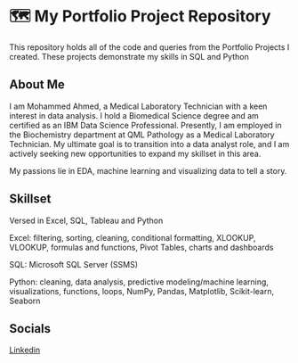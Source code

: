 # 🗺 My Portfolio Project Repository
This repository holds all of the code and queries from the Portfolio Projects I created. These projects demonstrate my skills in SQL and Python


## About Me

I am Mohammed Ahmed, a Medical Laboratory Technician with a keen interest in data analysis. I hold a Biomedical Science degree and am certified as an IBM Data Science Professional. Presently, I am employed in the Biochemistry department at QML Pathology as a Medical Laboratory Technician. My ultimate goal is to transition into a data analyst role, and I am actively seeking new opportunities to expand my skillset in this area.

My passions lie in EDA, machine learning and visualizing data to tell a story.





## Skillset

Versed in Excel, SQL, Tableau and Python

Excel: filtering, sorting, cleaning, conditional formatting, XLOOKUP, VLOOKUP, formulas and functions, Pivot Tables, charts and dashboards

SQL: Microsoft SQL Server (SSMS)

Python: cleaning, data analysis, predictive modeling/machine learning, visualizations, functions, loops, NumPy, Pandas, Matplotlib, Scikit-learn, Seaborn





## Socials

[Linkedin](www.linkedin.com/in/moh-ahmed1)
